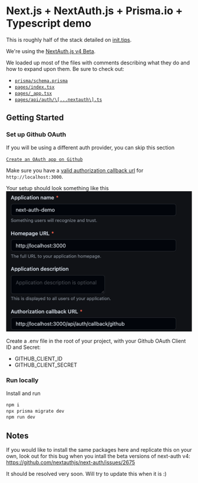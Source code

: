 # Next.js + NextAuth.js + Prisma.io + Typescript demo

This is roughly half of the stack detailed on [init.tips](https://init.tips/).

We're using the [NextAuth.js v4 Beta](https://twitter.com/nextauthjs/status/1434508619970666506).

We loaded up most of the files with comments describing what they do and how to expand upon them. Be sure to check out:

- [`prisma/schema.prisma`](./prisma/schema.prisma)
- [`pages/index.tsx`](./pages/index.tsx)
- [`pages/_app.tsx`](./pages/_app.tsx)
- [`pages/api/auth/\[...nextauth\].ts`](./pages/api/auth/[...nextauth].ts)

## Getting Started

### Set up Github OAuth

If you will be using a different auth provider, you can skip this section

[`Create an OAuth app on Github`](https://github.com/settings/applications/new)

Make sure you have a [valid authorization callback url](https://next-auth.js.org/configuration/providers/oauth-provider#how-to) for `http://localhost:3000`.

Your setup should look something like this
![Screenshot of Github Oauth App setup](./docs/assets/setup-screenshot.png)

Create a .env file in the root of your project, with your Github OAuth Client ID and Secret:

- GITHUB_CLIENT_ID
- GITHUB_CLIENT_SECRET

### Run locally

Install and run

```bash
npm i
npx prisma migrate dev
npm run dev
```

## Notes

If you would like to install the same packages here and replicate this on your own, look out for this bug when you intall the beta versions of next-auth v4:
https://github.com/nextauthjs/next-auth/issues/2675

It should be resolved very soon. Will try to update this when it is :)
